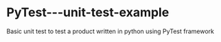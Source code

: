 # PyTest---unit-test-example
Basic unit test to test a product written in python using PyTest framework
